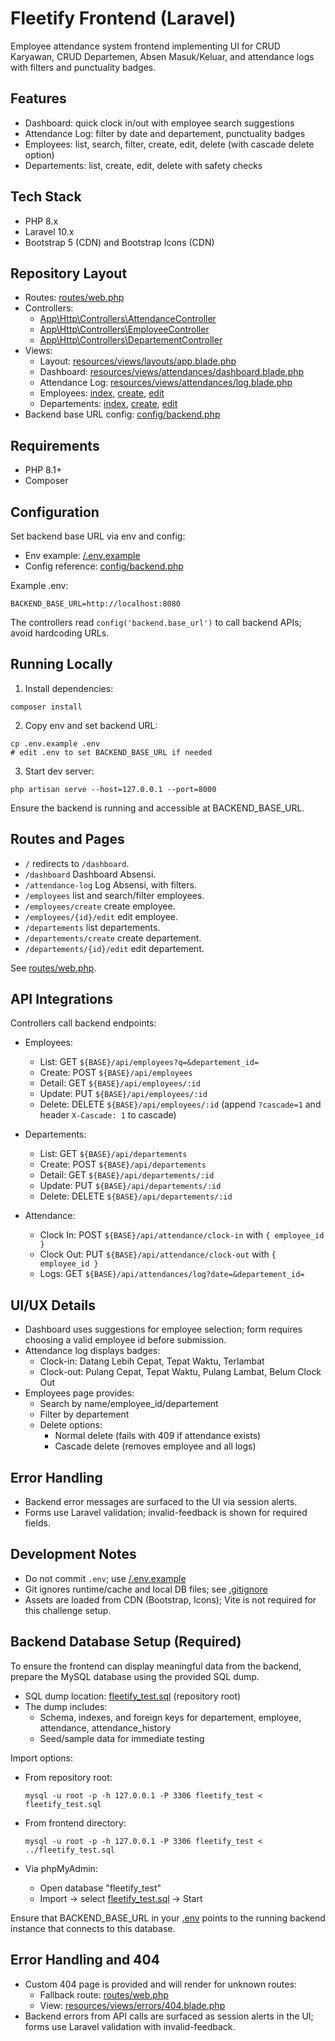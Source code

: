 # Fleetify Frontend (Laravel)

Employee attendance system frontend implementing UI for CRUD Karyawan, CRUD Departemen, Absen Masuk/Keluar, and attendance logs with filters and punctuality badges.

## Features

- Dashboard: quick clock in/out with employee search suggestions
- Attendance Log: filter by date and departement, punctuality badges
- Employees: list, search, filter, create, edit, delete (with cascade delete option)
- Departements: list, create, edit, delete with safety checks

## Tech Stack

- PHP 8.x
- Laravel 10.x
- Bootstrap 5 (CDN) and Bootstrap Icons (CDN)

## Repository Layout

- Routes: [routes/web.php](fleetify-frontend/routes/web.php:1)
- Controllers:
  - [App\Http\Controllers\AttendanceController](fleetify-frontend/app/Http/Controllers/AttendanceController.php:1)
  - [App\Http\Controllers\EmployeeController](fleetify-frontend/app/Http/Controllers/EmployeeController.php:1)
  - [App\Http\Controllers\DepartementController](fleetify-frontend/app/Http/Controllers/DepartementController.php:1)
- Views:
  - Layout: [resources/views/layouts/app.blade.php](fleetify-frontend/resources/views/layouts/app.blade.php:1)
  - Dashboard: [resources/views/attendances/dashboard.blade.php](fleetify-frontend/resources/views/attendances/dashboard.blade.php:1)
  - Attendance Log: [resources/views/attendances/log.blade.php](fleetify-frontend/resources/views/attendances/log.blade.php:1)
  - Employees: [index](fleetify-frontend/resources/views/employees/index.blade.php:1), [create](fleetify-frontend/resources/views/employees/create.blade.php:1), [edit](fleetify-frontend/resources/views/employees/edit.blade.php:1)
  - Departements: [index](fleetify-frontend/resources/views/departements/index.blade.php:1), [create](fleetify-frontend/resources/views/departements/create.blade.php:1), [edit](fleetify-frontend/resources/views/departements/edit.blade.php:1)
- Backend base URL config: [config/backend.php](fleetify-frontend/config/backend.php:1)

## Requirements

- PHP 8.1+
- Composer

## Configuration

Set backend base URL via env and config:

- Env example: [/.env.example](fleetify-frontend/.env.example:1)
- Config reference: [config/backend.php](fleetify-frontend/config/backend.php:1)

Example .env:

```
BACKEND_BASE_URL=http://localhost:8080
```

The controllers read `config('backend.base_url')` to call backend APIs; avoid hardcoding URLs.

## Running Locally

1) Install dependencies:

```
composer install
```

2) Copy env and set backend URL:

```
cp .env.example .env
# edit .env to set BACKEND_BASE_URL if needed
```

3) Start dev server:

```
php artisan serve --host=127.0.0.1 --port=8000
```

Ensure the backend is running and accessible at BACKEND_BASE_URL.

## Routes and Pages

- `/` redirects to `/dashboard`.
- `/dashboard` Dashboard Absensi.
- `/attendance-log` Log Absensi, with filters.
- `/employees` list and search/filter employees.
- `/employees/create` create employee.
- `/employees/{id}/edit` edit employee.
- `/departements` list departements.
- `/departements/create` create departement.
- `/departements/{id}/edit` edit departement.

See [routes/web.php](fleetify-frontend/routes/web.php:1).

## API Integrations

Controllers call backend endpoints:

- Employees:
  - List: GET `${BASE}/api/employees?q=&departement_id=`
  - Create: POST `${BASE}/api/employees`
  - Detail: GET `${BASE}/api/employees/:id`
  - Update: PUT `${BASE}/api/employees/:id`
  - Delete: DELETE `${BASE}/api/employees/:id` (append `?cascade=1` and header `X-Cascade: 1` to cascade)

- Departements:
  - List: GET `${BASE}/api/departements`
  - Create: POST `${BASE}/api/departements`
  - Detail: GET `${BASE}/api/departements/:id`
  - Update: PUT `${BASE}/api/departements/:id`
  - Delete: DELETE `${BASE}/api/departements/:id`

- Attendance:
  - Clock In: POST `${BASE}/api/attendance/clock-in` with `{ employee_id }`
  - Clock Out: PUT `${BASE}/api/attendance/clock-out` with `{ employee_id }`
  - Logs: GET `${BASE}/api/attendances/log?date=&departement_id=`

## UI/UX Details

- Dashboard uses suggestions for employee selection; form requires choosing a valid employee id before submission.
- Attendance log displays badges:
  - Clock-in: Datang Lebih Cepat, Tepat Waktu, Terlambat
  - Clock-out: Pulang Cepat, Tepat Waktu, Pulang Lambat, Belum Clock Out
- Employees page provides:
  - Search by name/employee_id/departement
  - Filter by departement
  - Delete options:
    - Normal delete (fails with 409 if attendance exists)
    - Cascade delete (removes employee and all logs)

## Error Handling

- Backend error messages are surfaced to the UI via session alerts.
- Forms use Laravel validation; invalid-feedback is shown for required fields.

## Development Notes

- Do not commit `.env`; use [/.env.example](fleetify-frontend/.env.example:1)
- Git ignores runtime/cache and local DB files; see [.gitignore](fleetify-frontend/.gitignore:1)
- Assets are loaded from CDN (Bootstrap, Icons); Vite is not required for this challenge setup.

## Backend Database Setup (Required)

To ensure the frontend can display meaningful data from the backend, prepare the MySQL database using the provided SQL dump.

- SQL dump location: [fleetify_test.sql](../../fleetify_test.sql:1) (repository root)
- The dump includes:
  - Schema, indexes, and foreign keys for departement, employee, attendance, attendance_history
  - Seed/sample data for immediate testing

Import options:

- From repository root:
  ```
  mysql -u root -p -h 127.0.0.1 -P 3306 fleetify_test < fleetify_test.sql
  ```

- From frontend directory:
  ```
  mysql -u root -p -h 127.0.0.1 -P 3306 fleetify_test < ../fleetify_test.sql
  ```

- Via phpMyAdmin:
  - Open database "fleetify_test"
  - Import → select [fleetify_test.sql](../../fleetify_test.sql:1) → Start

Ensure that BACKEND_BASE_URL in your [.env](fleetify-frontend/.env.example:1) points to the running backend instance that connects to this database.

## Error Handling and 404

- Custom 404 page is provided and will render for unknown routes:
  - Fallback route: [routes/web.php](fleetify-frontend/routes/web.php:36)
  - View: [resources/views/errors/404.blade.php](fleetify-frontend/resources/views/errors/404.blade.php:1)
- Backend errors from API calls are surfaced as session alerts in the UI; forms use Laravel validation with invalid-feedback.